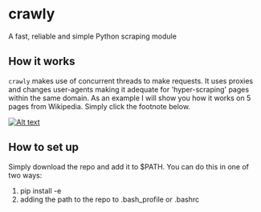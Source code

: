 # crawly
A fast, reliable and simple Python scraping module



## How it works

`crawly` makes use of concurrent threads to make requests. It uses proxies and changes user-agents making it adequate for 'hyper-scraping' pages within the same domain. As an example I will show you how it works on 5 pages from Wikipedia. Simply click the footnote below.   

[![Alt text](https://img.youtube.com/vi/KVWuAcUAYYo/0.jpg)](https://www.youtube.com/watch?v=KVWuAcUAYYo)



## How to set up

Simply download the repo and add it to $PATH. You can do this in one of two ways:

1. pip install -e
2. adding the path to the repo to .bash_profile or .bashrc









